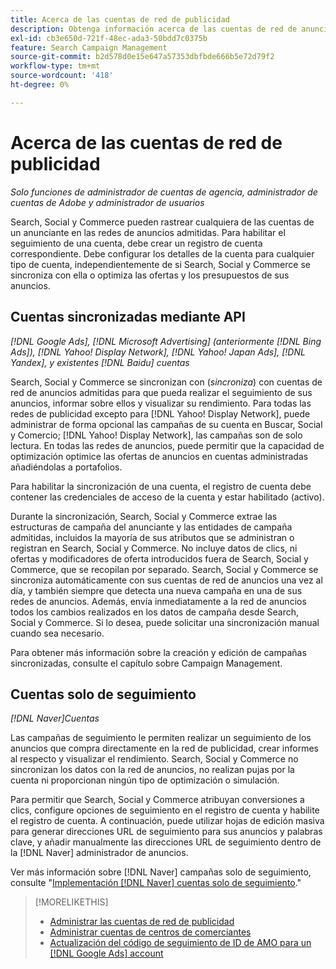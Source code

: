 ```yaml
---
title: Acerca de las cuentas de red de publicidad
description: Obtenga información acerca de las cuentas de red de anuncios en Search, Social y Commerce.
exl-id: cb3e650d-721f-48ec-ada3-50bdd7c0375b
feature: Search Campaign Management
source-git-commit: b2d578d0e15e647a57353dbfbde666b5e72d79f2
workflow-type: tm+mt
source-wordcount: '418'
ht-degree: 0%

---
```


# Acerca de las cuentas de red de publicidad

*Solo funciones de administrador de cuentas de agencia, administrador de cuentas de Adobe y administrador de usuarios*

Search, Social y Commerce pueden rastrear cualquiera de las cuentas de un anunciante en las redes de anuncios admitidas. Para habilitar el seguimiento de una cuenta, debe crear un registro de cuenta correspondiente. Debe configurar los detalles de la cuenta para cualquier tipo de cuenta, independientemente de si Search, Social y Commerce se sincroniza con ella o optimiza las ofertas y los presupuestos de sus anuncios.

## Cuentas sincronizadas mediante API

*[!DNL Google Ads], [!DNL Microsoft Advertising] (anteriormente [!DNL Bing Ads]), [!DNL Yahoo! Display Network], [!DNL Yahoo! Japan Ads], [!DNL Yandex], y existentes [!DNL Baidu] cuentas*

Search, Social y Commerce se sincronizan con (*sincroniza*) con cuentas de red de anuncios admitidas para que pueda realizar el seguimiento de sus anuncios, informar sobre ellos y visualizar su rendimiento. Para todas las redes de publicidad excepto para [!DNL Yahoo! Display Network], puede administrar de forma opcional las campañas de su cuenta en Buscar, Social y Comercio; [!DNL Yahoo! Display Network], las campañas son de solo lectura. En todas las redes de anuncios, puede permitir que la capacidad de optimización optimice las ofertas de anuncios en cuentas administradas añadiéndolas a portafolios.

Para habilitar la sincronización de una cuenta, el registro de cuenta debe contener las credenciales de acceso de la cuenta y estar habilitado (activo).

Durante la sincronización, Search, Social y Commerce extrae las estructuras de campaña del anunciante y las entidades de campaña admitidas, incluidos la mayoría de sus atributos que se administran o registran en Search, Social y Commerce. No incluye datos de clics, ni ofertas y modificadores de oferta introducidos fuera de Search, Social y Commerce, que se recopilan por separado. Search, Social y Commerce se sincroniza automáticamente con sus cuentas de red de anuncios una vez al día, y también siempre que detecta una nueva campaña en una de sus redes de anuncios. Además, envía inmediatamente a la red de anuncios todos los cambios realizados en los datos de campaña desde Search, Social y Commerce. Si lo desea, puede solicitar una sincronización manual cuando sea necesario.

Para obtener más información sobre la creación y edición de campañas sincronizadas, consulte el capítulo sobre Campaign Management.

## Cuentas solo de seguimiento

*[!DNL Naver]Cuentas*

Las campañas de seguimiento le permiten realizar un seguimiento de los anuncios que compra directamente en la red de publicidad, crear informes al respecto y visualizar el rendimiento. Search, Social y Commerce no sincronizan los datos con la red de anuncios, no realizan pujas por la cuenta ni proporcionan ningún tipo de optimización o simulación.

Para permitir que Search, Social y Commerce atribuyan conversiones a clics, configure opciones de seguimiento en el registro de cuenta y habilite el registro de cuenta. A continuación, puede utilizar hojas de edición masiva para generar direcciones URL de seguimiento para sus anuncios y palabras clave, y añadir manualmente las direcciones URL de seguimiento dentro de la [!DNL Naver] administrador de anuncios.

Ver más información sobre [!DNL Naver] campañas solo de seguimiento, consulte &quot;[Implementación [!DNL Naver] cuentas solo de seguimiento](/help/search-social-commerce/campaign-management/naver-tracking-only-account-implement.md).&quot;

>[!MORELIKETHIS]
>
>* [Administrar las cuentas de red de publicidad](ad-network-account-manage.md)
>* [Administrar cuentas de centros de comerciantes](merchant-account-manage.md)
>* [Actualización del código de seguimiento de ID de AMO para un [!DNL Google Ads] account](update-amo-id-google.md)
